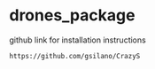 drones_package
========

github link for installation instructions
```
https://github.com/gsilano/CrazyS
```
